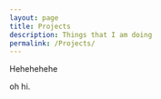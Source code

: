 ```yaml
---
layout: page
title: Projects
description: Things that I am doing
permalink: /Projects/
---
```


Hehehehehe

oh hi.